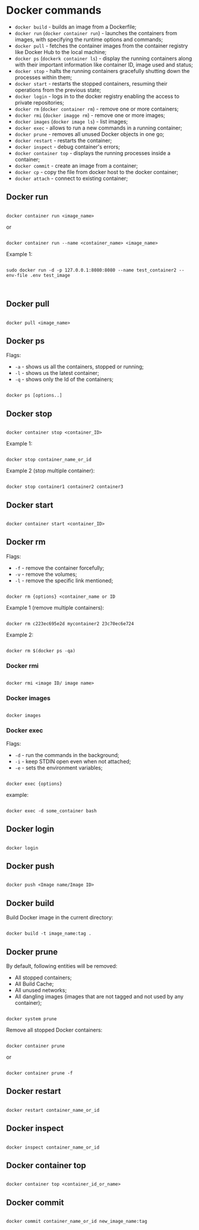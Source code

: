 # Docker commands

- `docker build` - builds an image from a Dockerfile;
- `docker run` (`docker container run`) - launches the containers from images, with specifying the runtime options and commands;
- `docker pull` - fetches the container images from the container registry like Docker Hub to the local machine;
- `docker ps` (`dockerk container ls`) - display the running containers along with their important information like container ID, image used and status;
- `docker stop` - halts the running containers gracefully shutting down the processes within them;
- `docker start` - restarts the stopped containers, resuming their operations from the previous state;
- `docker login` - logs in to the docker registry enabling the access to private repositories;
- `docker rm` (`docker container rm`) - remove one or more containers;
- `docker rmi` (`docker imagge rm`) - remove one or more images;
- `docker images` (`docker image ls`) - list images;
- `docker exec` - allows to run a new commands in a running container;
- `docker prune` - removes all unused Docker objects in one go;
- `docker restart` - restarts the container;
- `docker inspect` - debug container's errors;
- `docker container top` - displays the running processes inside a container;
- `docker commit` -  create an image from a container;
- `docker cp` - copy the file from docker host to the docker container;
- `docker attach` - connect to existing container;

## Docker run

```shell

docker container run <image_name>

```

or

```shell

docker container run --name <container_name> <image_name>

```

Example 1:

```shell

sudo docker run -d -p 127.0.0.1:8080:8080 --name test_container2 --env-file .env test_image



```

## Docker pull

```shell

docker pull <image_name>

```

## Docker ps

Flags:

- `-a` - shows us all the containers, stopped or running;
- `-l` - shows us the latest container;
- `-q` - shows only the Id of the containers;

```shell

docker ps [options..]

```

## Docker stop


```shell

docker container stop <container_ID>

```

Example 1:

```shell

docker stop container_name_or_id

```

Example 2 (stop multiple container):

```shell

docker stop container1 container2 container3

```

## Docker start

```shell

docker container start <container_ID>

```

## Docker rm

Flags:

- `-f` - remove the container forcefully;
- `-v` - remove the volumes;
- `-l` - remove the specific link mentioned;

```shell

docker rm {options} <container_name or ID

```

Example 1 (remove multiple containers):

```shell

docker rm c223ec695e2d mycontainer2 23c70ec6e724

```

Example 2: 

```shell

docker rm $(docker ps -qa)

```

### Docker rmi

```shell

docker rmi <image ID/ image name>

```

### Docker images

```shell

docker images

```

### Docker exec

Flags:

- `-d` - run the commands in the background;
- `-i` - keep STDIN open even when not attached;
- `-e` - sets the environment variables;

```shell

docker exec {options}

```

example:

```shell

docker exec -d some_container bash

```

## Docker login

```shell

docker login 

```

## Docker push

```shell

docker push <Image name/Image ID> 

```

## Docker build

Build Docker image in the current directory:

```shell

docker build -t image_name:tag .

```

## Docker prune

By default, following entities will be removed:

- All stopped containers;
- All Build Cache;
- All unused networks;
- All dangling images (images that are not tagged and not used by any container);

```shell

docker system prune

```

Remove all stopped Docker containers:

```shell

docker container prune

```

or

```shell

docker container prune -f

```

## Docker restart

```shell

docker restart container_name_or_id

```

## Docker inspect

```shell

docker inspect container_name_or_id

```

## Docker container top

```shell

docker container top <container_id_or_name>

```

## Docker commit

```shell

docker commit container_name_or_id new_image_name:tag

```